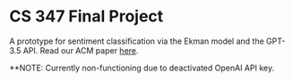 # CS 347 Final Project

A prototype for sentiment classification via the Ekman model and the GPT-3.5 API. Read our ACM paper [here](https://docs.google.com/document/d/1pOoB5w3WxNrygOZlWjhCa95MVpLCx1zF/edit?usp=drive_link&ouid=102965293657232839947&rtpof=true&sd=true).

**NOTE: Currently non-functioning due to deactivated OpenAI API key.
